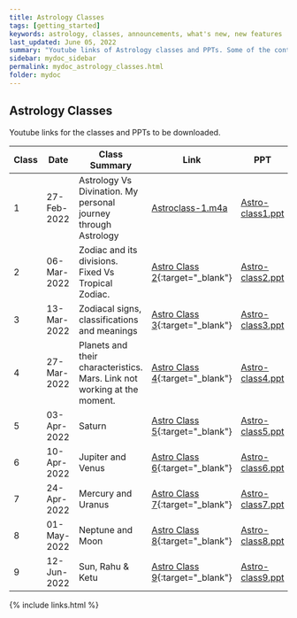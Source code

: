 ```yaml
---
title: Astrology Classes
tags: [getting_started]
keywords: astrology, classes, announcements, what's new, new features
last_updated: June 05, 2022
summary: "Youtube links of Astrology classes and PPTs. Some of the content is personal and delivered in a lighter vein. Please use discretion while sharing."
sidebar: mydoc_sidebar
permalink: mydoc_astrology_classes.html
folder: mydoc
---
```


## Astrology Classes

Youtube links for the classes and PPTs to be downloaded.

|Class | Date | Class Summary | Link | PPT |
|---|-------|--------|---------|---------|
|1| 27-Feb-2022 | Astrology Vs Divination. My personal journey through Astrology | [Astroclass-1.m4a](downloads/Astroclass-1.m4a) | [Astro-class1.ppt](downloads/Astro-class1.ppt) |
|2| 06-Mar-2022 | Zodiac and its divisions. Fixed Vs Tropical Zodiac. | [Astro Class 2](https://youtu.be/lBGD0v_snP0){:target="_blank"} | [Astro-class2.ppt](downloads/Astro-class2.ppt) |
|3| 13-Mar-2022 |Zodiacal signs, classifications and meanings  | [Astro Class 3](https://youtu.be/OVJYQ0I8T10){:target="_blank"} | [Astro-class3.ppt](downloads/Astro-class3.ppt) |
|4| 27-Mar-2022 | Planets and their characteristics. Mars. Link not working at the moment.| [Astro Class 4](https://www.youtube.com/watch?v=xuoQsetVmz4){:target="_blank"} | [Astro-class4.ppt](downloads/Astro-class4.ppt) |
|5| 03-Apr-2022 | Saturn | [Astro Class 5](https://www.youtube.com/watch?v=SmZcrOEK27E){:target="_blank"} | [Astro-class5.ppt](downloads/Astro-class5.ppt) |
|6| 10-Apr-2022 | Jupiter and Venus | [Astro Class 6](https://youtu.be/Mq8D2uia6Fs){:target="_blank"} | [Astro-class6.ppt](downloads/Astro-class6.ppt) |
|7| 24-Apr-2022 | Mercury and Uranus | [Astro Class 7](https://youtu.be/9nb8IzFoLHo){:target="_blank"} | [Astro-class7.ppt](downloads/Astro-class7.ppt) |
|8| 01-May-2022 | Neptune and Moon | [Astro Class 8](https://www.youtube.com/watch?v=zWdwYEaLlps){:target="_blank"} | [Astro-class8.ppt](downloads/Astro-class8.ppt) |
|9| 12-Jun-2022 | Sun, Rahu & Ketu| [Astro Class 9](https://youtu.be/8cislmTf6Cs){:target="_blank"} | [Astro-class9.ppt](downloads/Astro-class9.ppt) |
{% include links.html %}
